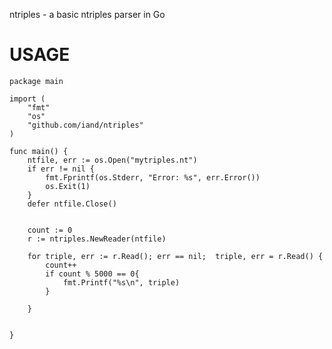 ntriples - a basic ntriples parser in Go

USAGE
=====

	package main

	import (
		"fmt"
		"os"
		"github.com/iand/ntriples"
	)	

	func main() {
		ntfile, err := os.Open("mytriples.nt")
		if err != nil {
			fmt.Fprintf(os.Stderr, "Error: %s", err.Error())
			os.Exit(1)
		}
		defer ntfile.Close()


		count := 0
		r := ntriples.NewReader(ntfile)
		
		for triple, err := r.Read(); err == nil;  triple, err = r.Read() {
			count++
			if count % 5000 == 0{
				fmt.Printf("%s\n", triple)
			}
			
		}


	}

